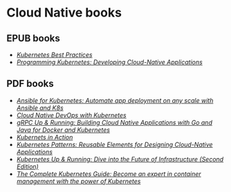 # Cloud Native books

## EPUB books

* [_Kubernetes Best Practices_](./books/Kubernetes%20Best%20Practices%20(Brendan%20Burns,%20Eddie%20Villalba,%20Dave%20Strebel%20etc.)%20(Z-Library).epub)
* [_Programming Kubernetes: Developing Cloud-Native Applications_](./books/Programming%20Kubernetes%20Developing%20Cloud-Native%20Applications%20(Michael%20Hausenblas,%20Stefan%20Schimanski)%20(Z-Library).epub)

## PDF books

* [_Ansible for Kubernetes: Automate app deployment on any scale with Ansible and K8s_](./books/Ansible%20for%20Kubernetes%20Automate%20app%20deployment%20on%20any%20scale%20with%20Ansible%20and%20K8s%20(Jeff%20Geerling)%20(Z-Library).pdf)
* [_Cloud Native DevOps with Kubernetes_](./books/Cloud%20Native%20DevOps%20with%20Kubernetes%20(John%20Arundel,%20Justin%20Domingus)%20(Z-Library).pdf)
* [_gRPC Up & Running: Building Cloud Native Applications with Go and Java for Docker and Kubernetes_](./books/gRPC%20Up%20%20Running%20Building%20Cloud%20Native%20Applications%20with%20Go%20and%20Java%20for%20Docker%20and%20Kubernetes%20(Kasun%20Indrasiri%20Danesh%20Kuruppu)%20(Z-Library).pdf)
* [_Kubernets in Action_](./books/Kubernetes%20in%20Action.pdf)
* [_Kubernetes Patterns: Reusable Elements for Designing Cloud-Native Applications_](./books/Kubernetes%20Patterns%20Reusable%20Elements%20for%20Designing%20Cloud-Native%20Applications%20(Bilgin%20Ibryam,%20Roland%20Huß)%20(Z-Library).pdf)
* [_Kubernetes Up & Running: Dive into the Future of Infrastructure (Second Edition)_](./books/Kubernetes%20Up%20and%20Running%20Dive%20Into%20the%20Future%20of%20Infrastructure%20(Brendan%20Burns,%20Joe%20Beda,%20Kelsey%20Hightower)%20(Z-Library).pdf)
* [_The Complete Kubernetes Guide: Become an expert in container management with the power of Kubernetes_](./books/The%20Complete%20Kubernetes%20Guide%20Become%20an%20expert%20in%20container%20management%20with%20the%20power%20of%20Kubernetes%20(Jonathan%20Baier,%20Gigi%20Sayfan,%20Jesse%20White)%20(Z-Library).pdf)